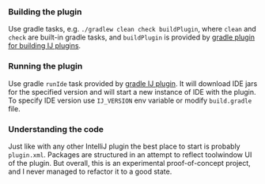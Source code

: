 ### Building the plugin
Use gradle tasks, e.g. `./gradlew clean check buildPlugin`, where `clean` and `check` are built-in gradle tasks, 
and `buildPlugin` is provided by [gradle plugin for building IJ plugins](https://github.com/JetBrains/gradle-intellij-plugin).

### Running the plugin
Use gradle `runIde` task provided by [gradle IJ plugin](https://github.com/JetBrains/gradle-intellij-plugin).
It will download IDE jars for the specified version and will start a new instance of IDE with the plugin.
To specify IDE version use `IJ_VERSION` env variable or modify `build.gradle` file.

### Understanding the code
Just like with any other IntelliJ plugin the best place to start is probably `plugin.xml`.
Packages are structured in an attempt to reflect toolwindow UI of the plugin.
But overall, this is an experimental proof-of-concept project, and I never managed to refactor it to a good state.

